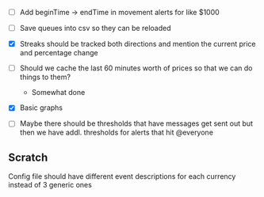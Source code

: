 - [ ] Add beginTime -> endTime in movement alerts for like $1000

- [ ] Save queues into csv so they can be reloaded

- [x] Streaks should be tracked both directions and mention the current price and percentage change

- [ ] Should we cache the last 60 minutes worth of prices so that we can do things to them?  
    - Somewhat done

- [x] Basic graphs

- [ ] Maybe there should be thresholds that have messages get sent out but then we have addl. thresholds for alerts that hit @everyone

## Scratch

Config file should have different event descriptions for each currency instead of 3 generic ones
